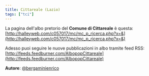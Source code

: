 ```yaml
---
title: Cittareale (Lazio)
tags: ["tci"]
---
```


La pagina dell'albo pretorio del **Comune di Cittareale** è questa: [http://halleyweb.com/c057017/mc/mc_p_ricerca.php?x=&](http://halleyweb.com/c057017/mc/mc_p_ricerca.php?x=&)

Adesso puoi seguire le nuove pubblicazioni in albo tramite feed RSS: [http://feeds.feedburner.com/AlbopopCittareale](http://feeds.feedburner.com/AlbopopCittareale)


**Autore**: [@bergaminienrico](https://twitter.com/bergaminienrico)
